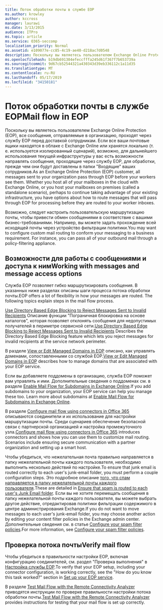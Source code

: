 ```yaml
---
title: Поток обработки почты в службе EOP
ms.author: krowley
author: kccross
manager: laurawi
ms.date: 3/13/2015
audience: ITPro
ms.topic: article
ms.service: O365-seccomp
localization_priority: Normal
ms.assetid: e109077e-cc85-4c19-ae40-d218ac7d0548
description: Поскольку вы являетесь пользователем Exchange Online Protection (EOP), все сообщения, отправляемые в организацию, проходят через службу EOP перед доставкой сотрудникам. Если все ваши почтовые ящики находятся в облаке с Exchange Online или хранятся локально (т. е. используется изолированный сценарий), возможно, для дальнейшего использования текущей инфраструктуры у вас есть возможности направлять сообщения, проходящие через службу EOP, для обработки, прежде чем они будут доставлены в папки "Входящие" ваших сотрудников.
ms.openlocfilehash: b19db691304efeccfffa245d61f367f7b653739a
ms.sourcegitcommit: 9d67cb52544321a430343d39eb336112c1a11d35
ms.translationtype: MT
ms.contentlocale: ru-RU
ms.lasthandoff: 05/17/2019
ms.locfileid: "34150181"
---
```

# <a name="mail-flow-in-eop"></a><span data-ttu-id="11e28-104">Поток обработки почты в службе EOP</span><span class="sxs-lookup"><span data-stu-id="11e28-104">Mail flow in EOP</span></span>

<span data-ttu-id="11e28-p102">Поскольку вы являетесь пользователем Exchange Online Protection (EOP), все сообщения, отправляемые в организацию, проходят через службу EOP перед доставкой сотрудникам. Если все ваши почтовые ящики находятся в облаке с Exchange Online или хранятся локально (т. е. используется изолированный сценарий), возможно, для дальнейшего использования текущей инфраструктуры у вас есть возможности направлять сообщения, проходящие через службу EOP, для обработки, прежде чем они будут доставлены в папки "Входящие" ваших сотрудников.</span><span class="sxs-lookup"><span data-stu-id="11e28-p102">As an Exchange Online Protection (EOP) customer, all messages sent to your organization pass through EOP before your workers see them. Whether you host all of your mailboxes in the cloud with Exchange Online, or you host your mailboxes on premises (called a standalone scenario), perhaps to continue taking advantage of your existing infrastructure, you have options about how to route messages that will pass through EOP for processing before they are routed to your worker inboxes.</span></span>
  
<span data-ttu-id="11e28-p103">Возможно, следует настроить пользовательскую маршрутизацию почты, чтобы привести обмен сообщениями в соответствие с вашими бизнес-требованиями. Например, вы можете задать прохождение всей исходящей почты через устройство фильтрации политики.</span><span class="sxs-lookup"><span data-stu-id="11e28-p103">You may want to configure custom mail routing to conform your messaging to a business requirement. For instance, you can pass all of your outbound mail through a policy-filtering appliance.</span></span> 
  
## <a name="working-with-messages-and-message-access-options"></a><span data-ttu-id="11e28-109">Возможности для работы с сообщениями и доступа к ним</span><span class="sxs-lookup"><span data-stu-id="11e28-109">Working with messages and message access options</span></span>

<span data-ttu-id="11e28-p104">Служба EOP позволяет гибко маршрутизировать сообщения. В указанных ниже разделах описаны шаги процесса потока обработки почты.</span><span class="sxs-lookup"><span data-stu-id="11e28-p104">EOP offers a lot of flexibility in how your messages are routed. The following topics explain steps in the mail flow process.</span></span>
  
<span data-ttu-id="11e28-112">[Use Directory Based Edge Blocking to Reject Messages Sent to Invalid Recipients](http://technet.microsoft.com/library/ca7b7416-92ed-40ad-abdb-695be46ea2e4.aspx) Описание функции "Пограничная блокировка на основе каталогов", которая позволяет отклонять сообщения для недопустимых получателей в периметре сервисной сети.</span><span class="sxs-lookup"><span data-stu-id="11e28-112">[Use Directory Based Edge Blocking to Reject Messages Sent to Invalid Recipients](http://technet.microsoft.com/library/ca7b7416-92ed-40ad-abdb-695be46ea2e4.aspx) Describes the Directory Based Edge Blocking feature which lets you reject messages for invalid recipients at the service network perimeter.</span></span> 
  
<span data-ttu-id="11e28-113">В разделе [View or Edit Managed Domains in EOP](https://docs.microsoft.com/exchange/mail-flow-best-practices/manage-accepted-domains/manage-accepted-domains) описано, как управлять доменами, сопоставленными со службой EOP.</span><span class="sxs-lookup"><span data-stu-id="11e28-113">[View or Edit Managed Domains in EOP](https://docs.microsoft.com/exchange/mail-flow-best-practices/manage-accepted-domains/manage-accepted-domains) describes how to manage domains that are associated with your EOP service.</span></span> 
  
<span data-ttu-id="11e28-p105">Если вы добавляете поддомены в организацию, служба EOP поможет вам управлять и ими. Дополнительные сведения о поддоменах см. в разделе [Enable Mail Flow for Subdomains in Exchange Online](http://technet.microsoft.com/library/4033a30a-f506-481c-8ef0-fd9a0508ae38.aspx).</span><span class="sxs-lookup"><span data-stu-id="11e28-p105">If you add subdomains to your organization, your EOP service can help you manage these too. Learn more about subdomains at [Enable Mail Flow for Subdomains in Exchange Online](http://technet.microsoft.com/library/4033a30a-f506-481c-8ef0-fd9a0508ae38.aspx).</span></span>
  
<span data-ttu-id="11e28-p106">В разделе [Configure mail flow using connectors in Office 365](http://technet.microsoft.com/library/854b5a50-4462-4836-a092-37e208d29624.aspx) описываются соединители и их использование для настройки маршрутизации почты. Среди сценариев обеспечение безопасной связи с партнерской организацией и настройка промежуточного узла.</span><span class="sxs-lookup"><span data-stu-id="11e28-p106">[Configure mail flow using connectors in Office 365](http://technet.microsoft.com/library/854b5a50-4462-4836-a092-37e208d29624.aspx) introduces connectors and shows how you can use them to customize mail routing. Scenarios include ensuring secure communication with a partner organization and setting up a smart host.</span></span> 
  
<span data-ttu-id="11e28-118">Чтобы убедиться, что нежелательная почта правильно направляется в папку нежелательной почты каждого пользователя, необходимо выполнить несколько действий по настройке.</span><span class="sxs-lookup"><span data-stu-id="11e28-118">To ensure that junk email is routed correctly to each user's junk-email folder, you must perform a couple configuration steps.</span></span> <span data-ttu-id="11e28-119">Это подробное описание [того, что спам направляется в папку нежелательной почты каждого пользователя](../ensure-that-spam-is-routed-to-each-user-s-junk-email-folder.md).</span><span class="sxs-lookup"><span data-stu-id="11e28-119">These are detailed in [Ensure that spam is routed to each user's Junk Email folder](../ensure-that-spam-is-routed-to-each-user-s-junk-email-folder.md).</span></span> <span data-ttu-id="11e28-120">Если вы не хотите перемещать сообщения в папку нежелательной почты каждого пользователя, вы можете выбрать другое действие, отредактировав политики фильтрации содержимого в центре администрирования Exchange.</span><span class="sxs-lookup"><span data-stu-id="11e28-120">If you do not want to move messages to each user's junk-email folder, you may choose another action by editing your content filter policies in the Exchange admin center.</span></span> <span data-ttu-id="11e28-121">Дополнительные сведения см. в статье [Configure your spam filter policies](../configure-your-spam-filter-policies.md).</span><span class="sxs-lookup"><span data-stu-id="11e28-121">For more information, see [Configure your spam filter policies](../configure-your-spam-filter-policies.md).</span></span>
  
## <a name="verify-mail-flow"></a><span data-ttu-id="11e28-122">Проверка потока почты</span><span class="sxs-lookup"><span data-stu-id="11e28-122">Verify mail flow</span></span>

<span data-ttu-id="11e28-p108">Чтобы убедиться в правильности настройки EOP, включая конфигурацию соединителей, см. раздел "Проверка выполнения" в [Настройка службы EOP](set-up-your-eop-service.md).</span><span class="sxs-lookup"><span data-stu-id="11e28-p108">To verify that your EOP setup, including your connector configuration, is working correctly, see the "How do you know this task worked?" section in [Set up your EOP service](set-up-your-eop-service.md).</span></span> 
  
<span data-ttu-id="11e28-125">В разделе [Test Mail Flow with the Remote Connectivity Analyzer](http://technet.microsoft.com/library/6c8c2964-d553-4329-8166-6e508dd63fa0.aspx) приводятся инструкции по проверке правильности настройки потока обработки почты.</span><span class="sxs-lookup"><span data-stu-id="11e28-125">[Test Mail Flow with the Remote Connectivity Analyzer](http://technet.microsoft.com/library/6c8c2964-d553-4329-8166-6e508dd63fa0.aspx) provides instructions for testing that your mail flow is set up correctly.</span></span> 
  

